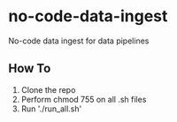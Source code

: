 # no-code-data-ingest
No-code data ingest for data pipelines

## How To
1. Clone the repo
2. Perform chmod 755 on all .sh files
3. Run './run_all.sh'
